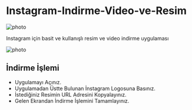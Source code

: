 # Instagram-Indirme-Video-ve-Resim

![photo](https://i.hizliresim.com/vp0Glr.png)

Instagram için basit ve kullanışlı resim ve video indirme uygulaması

![photo](https://i.hizliresim.com/PrRdz8.png)

İndirme İşlemi
------------
- Uygulamayı Açınız.
- Uygulamadan Üstte Bulunan İnstagram Logosuna Basınız.
- İstediğiniz Resimin URL Adresini Kopyalayınız.
- Gelen Ekrandan İndirme İşlemini Tamamlayınız.
